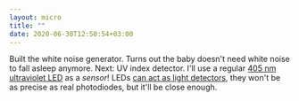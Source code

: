 ```yaml
---
layout: micro
title: ""
date: 2020-06-30T12:50:54+03:00
---
```


Built the white noise generator. Turns out the baby doesn't need white noise to
fall asleep anymore. Next: UV index detector. I'll use a regular [405 nm ultraviolet
LED](https://www.mouser.fi/ProductDetail/593-VAOL5EUV0T4) as a *sensor*!
LEDs [can act as light
detectors](http://www.thebox.myzen.co.uk/Workshop/LED_Sensing.html), they won't
be as precise as real photodiodes, but it'll be close enough. 
